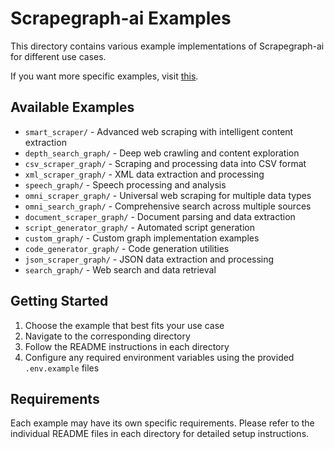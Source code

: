 # Scrapegraph-ai Examples

This directory contains various example implementations of Scrapegraph-ai for different use cases.

If you want more specific examples, visit [this](https://github.com/ScrapeGraphAI/ScrapegraphLib-Examples).

## Available Examples

- `smart_scraper/` - Advanced web scraping with intelligent content extraction
- `depth_search_graph/` - Deep web crawling and content exploration
- `csv_scraper_graph/` - Scraping and processing data into CSV format
- `xml_scraper_graph/` - XML data extraction and processing
- `speech_graph/` - Speech processing and analysis
- `omni_scraper_graph/` - Universal web scraping for multiple data types
- `omni_search_graph/` - Comprehensive search across multiple sources
- `document_scraper_graph/` - Document parsing and data extraction
- `script_generator_graph/` - Automated script generation
- `custom_graph/` - Custom graph implementation examples
- `code_generator_graph/` - Code generation utilities
- `json_scraper_graph/` - JSON data extraction and processing
- `search_graph/` - Web search and data retrieval

## Getting Started

1. Choose the example that best fits your use case
2. Navigate to the corresponding directory
3. Follow the README instructions in each directory
4. Configure any required environment variables using the provided `.env.example` files

## Requirements

Each example may have its own specific requirements. Please refer to the individual README files in each directory for detailed setup instructions.
